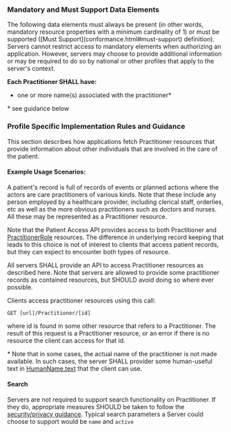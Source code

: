 
### Mandatory and Must Support Data Elements

<div class="bg-success" markdown="1">
<!-- Boilerplate -->
The following data elements must always be present (in other words, mandatory resource properties with a minimum cardinality of 1) or must be supported ([Must Support](conformance.html#must-support) definition). Servers cannot restrict access to mandatory elements when authorizing an application. However, servers may choose to provide additional information or may be required to do so by national or other profiles that apply to the server's context.

**Each Practitioner SHALL have:**

* one or more name(s) associated with the practitioner*

\* see guidance below
 
<!-- **Applications must also support:**
* a biz
* a baz -->
</div><!-- new-content -->

<!-- (only if present) -->
### Profile Specific Implementation Rules and Guidance

This section describes how applications fetch Practitioner resources that provide information about other individuals that are involved in the care of the patient.

#### Example Usage Scenarios:

A patient's record is full of records of events or planned actions where the actors  are 
care practitioners of various kinds. Note that these include any person employed by a healthcare provider,
including clerical staff, orderlies, etc as well as the more obvious practitioners such as doctors and 
nurses. All these may be represented as a Practitioner resource.

Note that the Patient Access API provides access to both Practitioner and [PractitionerRole](StructureDefinition-ipa-practitionerrole.html) resources.
The difference in underlying record keeping that leads to this choice is not of interest to clients
that access patient records, but they can expect to encounter both types of resource.

All servers SHALL provide an API to access Practitioner resources as described here. 
Note that servers are allowed to provide some practitioner records as contained resources, but 
SHOULD avoid doing so where ever possible. 

Clients access practitioner resources using this call:

```GET [url]/Practitioner/[id]```

where id is found in some other resource that refers to a Practitioner. The result of this request is 
a Practitioner resource, or an error if there is no resource the client can access for that id. 

\* Note that in some cases, the actual name of the practitioner is not made available. In such cases,
the server SHALL provider some human-useful text in [HumanName.text](http://hl7.org/fhir/R4/datatypes-definitions.html#HumanName.text)
that the client can use. 

#### Search

Servers are not required to support search functionality on Practitioner. If they do, appropriate measures SHOULD be taken to follow the [security/privacy guidance](security.html#patient-privacy). Typical search
parameters a Server could choose to support would be ```name``` and ```active```


